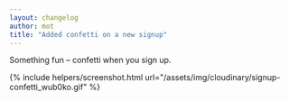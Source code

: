 ```yaml
---
layout: changelog
author: mot
title: "Added confetti on a new signup"
---
```


Something fun – confetti when you sign up.

{% include helpers/screenshot.html url="/assets/img/cloudinary/signup-confetti_wub0ko.gif" %}
